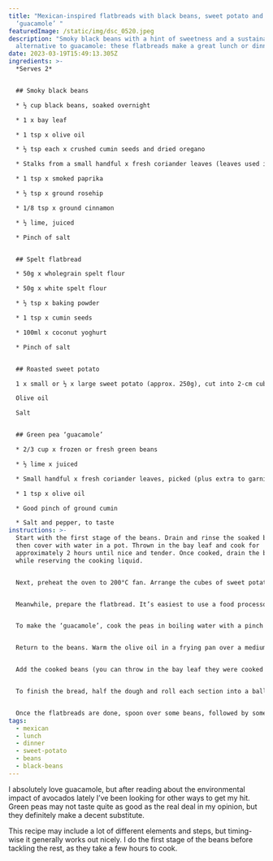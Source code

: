 ```yaml
---
title: "Mexican-inspired flatbreads with black beans, sweet potato and green pea
  ‘guacamole’ "
featuredImage: /static/img/dsc_0520.jpeg
description: "Smoky black beans with a hint of sweetness and a sustainable
  alternative to guacamole: these flatbreads make a great lunch or dinner."
date: 2023-03-19T15:49:13.305Z
ingredients: >-
  *Serves 2* 


  ## Smoky black beans 

  * ½ cup black beans, soaked overnight

  * 1 x bay leaf 

  * 1 tsp x olive oil 

  * ½ tsp each x crushed cumin seeds and dried oregano 

  * Stalks from a small handful x fresh coriander leaves (leaves used in ‘guacamole’, see below), chopped 

  * 1 tsp x smoked paprika 

  * ½ tsp x ground rosehip 

  * 1/8 tsp x ground cinnamon 

  * ½ lime, juiced 

  * Pinch of salt 


  ## Spelt flatbread 

  * 50g x wholegrain spelt flour

  * 50g x white spelt flour 

  * ½ tsp x baking powder

  * 1 tsp x cumin seeds

  * 100ml x coconut yoghurt 

  * Pinch of salt 


  ## Roasted sweet potato 

  1 x small or ½ x large sweet potato (approx. 250g), cut into 2-cm cubes

  Olive oil

  Salt 


  ## Green pea ‘guacamole’ 

  * 2/3 cup x frozen or fresh green beans

  * ½ lime x juiced 

  * Small handful x fresh coriander leaves, picked (plus extra to garnish, if desired)

  * 1 tsp x olive oil 

  * Good pinch of ground cumin

  * Salt and pepper, to taste
instructions: >-
  Start with the first stage of the beans. Drain and rinse the soaked beans,
  then cover with water in a pot. Thrown in the bay leaf and cook for
  approximately 2 hours until nice and tender. Once cooked, drain the beans
  while reserving the cooking liquid. 


  Next, preheat the oven to 200°C fan. Arrange the cubes of sweet potato in a single layer on an oven tray. Drizzle with olive oil and sprinkle with salt. Roast until cooked through and golden (approximately 30 mins), then squash a bit with a fork. 


  Meanwhile, prepare the flatbread. It’s easiest to use a food processor: throw everything in and pulse until it all gathers into a ball. Otherwise, combine the ingredients in a large bowl, stir with a fork and then finish bringing it together into a dough by hand. Set the dough to the side to rest for 15 minutes. 


  To make the ‘guacamole’, cook the peas in boiling water with a pinch of salt for 5 minutes. Drain, then blend with the remaining ingredients until smooth. 


  Return to the beans. Warm the olive oil in a frying pan over a medium heat, and add the cumin, oregano and chopped coriander stalks. Cook for a few minutes until fragrant. 


  Add the cooked beans (you can throw in the bay leaf they were cooked with if you like), smoked paprika, rosehip and a good pinch of salt. Stir to combine, then add the reserved bean liquid ¼ cup at a time, adding more if the liquid dries up. Mash the beans slightly under a wooden spoon as you go until they break down and become thicker and saucier. You can stop adding the liquid once you reach your desired consistency (I like mine like a very thick soup). Remove from the heat. Squeeze over the lime juice stir in the cinnamon. 


  To finish the bread, half the dough and roll each section into a ball. Flatten with your hand into a circle, then roll out to approximately 18cm wide. Warm a skillet over a medium-high heat and cook for a few minutes on each side until it puffs up a bit and browns in places. 


  Once the flatbreads are done, spoon over some beans, followed by some sweet potato and finished with a dollop of ‘guacamole’. Sprinkle over some extra coriander if desired, and serve immediately.
tags:
  - mexican
  - lunch
  - dinner
  - sweet-potato
  - beans
  - black-beans
---
```

I absolutely love guacamole, but after reading about the environmental impact of avocados lately I’ve been looking for other ways to get my hit. Green peas may not taste quite as good as the real deal in my opinion, but they definitely make a decent substitute. 

This recipe may include a lot of different elements and steps, but timing-wise it generally works out nicely. I do the first stage of the beans before tackling the rest, as they take a few hours to cook.